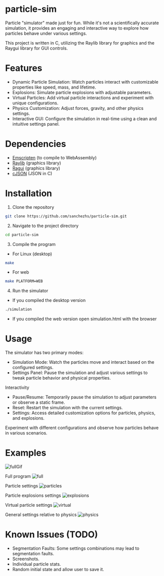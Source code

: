 # particle-sim
Particle "simulator" made just for fun. While it's not a scientifically accurate simulation, it provides an engaging and interactive way to explore how particles behave under various settings.

This project is written in C, utilizing the Raylib library for graphics and the Raygui library for GUI controls.

# Features
- Dynamic Particle Simulation: Watch particles interact with customizable properties like speed, mass, and lifetime.
- Explosions: Simulate particle explosions with adjustable parameters.
- Virtual Particles: Add virtual particle interactions and experiment with unique configurations.
- Physics Customization: Adjust forces, gravity, and other physics settings.
- Interactive GUI: Configure the simulation in real-time using a clean and intuitive settings panel.

# Dependencies
- [Emscripten](https://emscripten.org/docs/getting_started/downloads.html) (to compile to WebAssembly)
- [Raylib](https://www.raylib.com/) (graphics library)
- [Ragui](https://github.com/raygui) (graphics library)
- [cJSON](https://github.com/DaveGamble/cJSON) (JSON in C)


# Installation
1. Clone the repository
```bash
git clone https://github.com/sanchezhs/particle-sim.git
```

2. Navigate to the project directory
```bash
cd particle-sim
```

3. Compile the program
- For Linux (desktop)
```bash
make
```

- For web
```bash
make PLATFORM=WEB
```

4. Run the simulator
- If you compiled the desktop version
```bash
./simulation
```

- If you compiled the web version open simulation.html with the browser


# Usage

The simulator has two primary modes:
- Simulation Mode: Watch the particles move and interact based on the configured settings.
- Settings Panel: Pause the simulation and adjust various settings to tweak particle behavior and physical properties.

Interactivity
- Pause/Resume: Temporarily pause the simulation to adjust parameters or observe a static frame.
- Reset: Restart the simulation with the current settings.
- Settings: Access detailed customization options for particles, physics, and explosions.

Experiment with different configurations and observe how particles behave in various scenarios.

# Examples
![fullGif](./examples/example1.gif)

Full program
![full](./examples/full.png)

Particle settings
![particles](./examples/particles.png)

Particle explosions settings
![explosions](./examples/explosions.png)

Virtual particle settings
![virtual](./examples/virtual.png)

General settings relative to physics
![physics](./examples/physics.png)

# Known Issues (TODO)
- Segmentation Faults: Some settings combinations may lead to segmentation faults.
- Screenshots.
- Individual particle stats.
- Random initial state and allow user to save it.